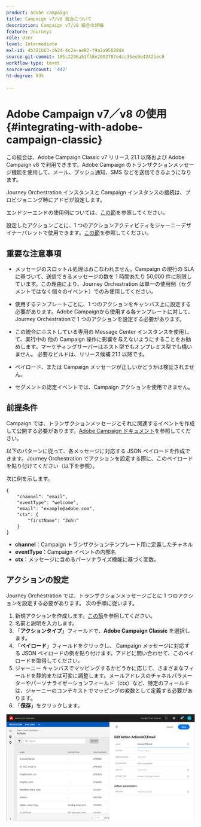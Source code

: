 ```yaml
---
product: adobe campaign
title: Campaign v7/v8 統合について
description: Campaign v7/v8 統合の詳細
feature: Journeys
role: User
level: Intermediate
exl-id: 4b321b63-c624-4c2a-ae92-f9a2a95688d4
source-git-commit: 185c2296a51f58e2092787edcc35ee9e4242bec8
workflow-type: tm+mt
source-wordcount: '442'
ht-degree: 93%

---
```


# Adobe Campaign v7／v8 の使用 {#integrating-with-adobe-campaign-classic}

この統合は、Adobe Campaign Classic v7 リリース 21.1 以降および Adobe Campaign v8 で利用できます。Adobe Campaign のトランザクションメッセージ機能を使用して、メール、プッシュ通知、SMS などを送信できるようになります。

Journey Orchestration インスタンスと Campaign インスタンスの接続は、プロビジョニング時にアドビが設定します。

エンドツーエンドの使用例については、[この節](../usecase/campaign-classic-use-case.md)を参照してください。

設定したアクションごとに、1 つのアクションアクティビティをジャーニーデザイナーパレットで使用できます。[この節](../building-journeys/using-adobe-campaign-classic.md)を参照してください。

## 重要な注意事項

* メッセージのスロットル処理はおこなわれません。Campaign の現行の SLA に基づいて、送信できるメッセージの数を 1 時間あたり 50,000 件に制限しています。この理由により、Journey Orchestration は単一の使用例（セグメントではなく個々のイベント）でのみ使用してください。

* 使用するテンプレートごとに、1 つのアクションをキャンバス上に設定する必要があります。Adobe Campaignから使用する各テンプレートに対して、Journey Orchestrationで 1 つのアクションを設定する必要があります。

* この統合にホストしている専用の Message Center インスタンスを使用して、実行中の 他の Campaign 操作に影響を与えないようにすることをお勧めします。マーケティングサーバーはホスト型でもオンプレミス型でも構いません。 必要なビルドは、リリース候補 21.1 以降です。

* ペイロード、または Campaign メッセージが正しいかどうかは検証されません。

* セグメントの認定イベントでは、Campaign アクションを使用できません。

## 前提条件

Campaign では、トランザクションメッセージとそれに関連するイベントを作成して公開する必要があります。[Adobe Campaign ドキュメント](https://experienceleague.adobe.com/docs/campaign-classic/using/transactional-messaging/introduction/about-transactional-messaging.html?lang=ja#transactional-messaging)を参照してください。

以下のパターンに従って、各メッセージに対応する JSON ペイロードを作成できます。Journey Orchestration でアクションを設定する際に、このペイロードを貼り付けてください（以下を参照）。

次に例を示します。

```
{
    "channel": "email",
    "eventType": "welcome",
    "email": "example@adobe.com",
    "ctx": {
        "firstName": "John"
    }
}
```

* **channel**：Campaign トランザクションテンプレート用に定義したチャネル
* **eventType**：Campaign イベントの内部名
* **ctx**：メッセージに含めるパーソナライズ機能に基づく変数。

## アクションの設定

Journey Orchestration では、トランザクションメッセージごとに 1 つのアクションを設定する必要があります。 次の手順に従います。

1. 新規アクションを作成します。[この節](../action/action.md)を参照してください。
1. 名前と説明を入力します。
1. 「**アクションタイプ**」フィールドで、**Adobe Campaign Classic** を選択します。
1. 「**ペイロード**」フィールドをクリックし、 Campaign メッセージに対応する JSON ペイロードの例を貼り付けます。アドビに問い合わせて、このペイロードを取得してください。 
1. ジャーニー キャンバスでマッピングするかどうかに応じて、さまざまなフィールドを静的または可変に調整します。メールアドレスのチャネルパラメーターやパーソナライゼーションフィールド（ctx）など、特定のフィールドは、ジャーニーのコンテキストでマッピングの変数として定義する必要があります。
1. 「**保存**」をクリックします。

![](../assets/accintegration1.png)


